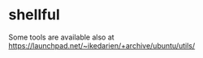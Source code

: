 # shellful
Some tools are available also at https://launchpad.net/~ikedarien/+archive/ubuntu/utils/
